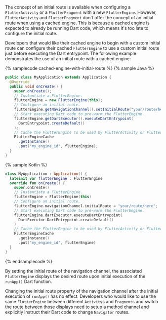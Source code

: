 The concept of an initial route is available when configuring a 
`FlutterActivity` or a `FlutterFragment` with a new `FlutterEngine`. However,
`FlutterActivity` and `FlutterFragment` don't offer the concept of an initial
route when using a cached engine. This is because a cached engine is expected
to already be running Dart code, which means it's too late to configure the
initial route.

Developers that would like their cached engine to begin with a custom
initial route can configure their cached `FlutterEngine` to use a custom initial
route just before executing the Dart entrypoint. The following example
demonstrates the use of an initial route with a cached engine:

{% samplecode cached-engine-with-initial-route %}
{% sample Java %}
<?code-excerpt "MyApplication.java" title?>
```java
public class MyApplication extends Application {
  @Override
  public void onCreate() {
    super.onCreate();
    // Instantiate a FlutterEngine.
    flutterEngine = new FlutterEngine(this);
    // Configure an initial route.
    flutterEngine.getNavigationChannel().setInitialRoute("your/route/here");
    // Start executing Dart code to pre-warm the FlutterEngine.
    flutterEngine.getDartExecutor().executeDartEntrypoint(
      DartEntrypoint.createDefault()
    );
    // Cache the FlutterEngine to be used by FlutterActivity or FlutterFragment.
    FlutterEngineCache
      .getInstance()
      .put("my_engine_id", flutterEngine);
  }
}
```
{% sample Kotlin %}
<?code-excerpt "MyApplication.kt" title?>
```kotlin
class MyApplication : Application() {
  lateinit var flutterEngine : FlutterEngine
  override fun onCreate() {
    super.onCreate()
    // Instantiate a FlutterEngine.
    flutterEngine = FlutterEngine(this)
    // Configure an initial route.
    flutterEngine.navigationChannel.initialRoute = "your/route/here";
    // Start executing Dart code to pre-warm the FlutterEngine.
    flutterEngine.dartExecutor.executeDartEntrypoint(
      DartExecutor.DartEntrypoint.createDefault()
    )
    // Cache the FlutterEngine to be used by FlutterActivity or FlutterFragment.
    FlutterEngineCache
      .getInstance()
      .put("my_engine_id", flutterEngine)
  }
}
```
{% endsamplecode %}

By setting the initial route of the navigation channel, the associated
`FlutterEngine` displays the desired route upon initial execution of the
`runApp()` Dart function.

Changing the initial route property of the navigation channel after the initial
execution of `runApp()` has no effect. Developers who would like to use
the same `FlutterEngine` between different `Activity`s and `Fragment`s and
switch the route between those displays need to setup a method channel and
explicitly instruct their Dart code to change `Navigator` routes.